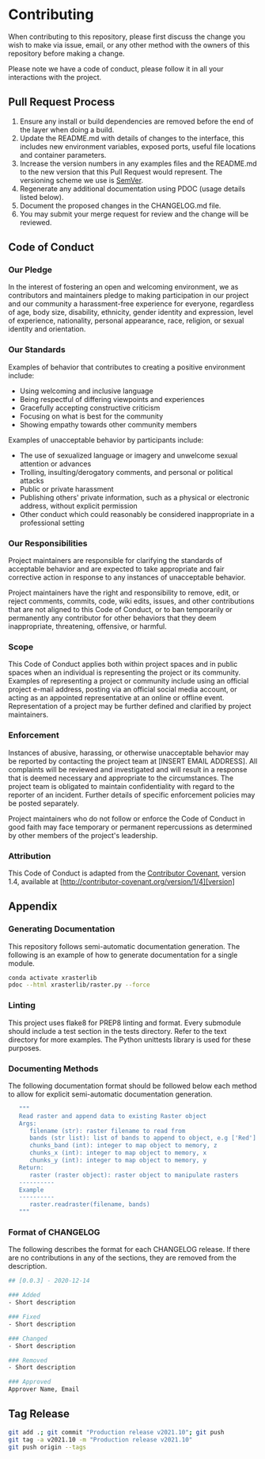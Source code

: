 # Contributing

When contributing to this repository, please first discuss the change you wish to make via issue,
email, or any other method with the owners of this repository before making a change.

Please note we have a code of conduct, please follow it in all your interactions with the project.

## Pull Request Process

1. Ensure any install or build dependencies are removed before the end of the layer when doing a
   build.
2. Update the README.md with details of changes to the interface, this includes new environment
   variables, exposed ports, useful file locations and container parameters.
3. Increase the version numbers in any examples files and the README.md to the new version that this
   Pull Request would represent. The versioning scheme we use is [SemVer](http://semver.org/).
4. Regenerate any additional documentation using PDOC (usage details listed below).
5. Document the proposed changes in the CHANGELOG.md file.
6. You may submit your merge request for review and the change will be reviewed.

## Code of Conduct

### Our Pledge

In the interest of fostering an open and welcoming environment, we as
contributors and maintainers pledge to making participation in our project and
our community a harassment-free experience for everyone, regardless of age, body
size, disability, ethnicity, gender identity and expression, level of experience,
nationality, personal appearance, race, religion, or sexual identity and
orientation.

### Our Standards

Examples of behavior that contributes to creating a positive environment
include:

* Using welcoming and inclusive language
* Being respectful of differing viewpoints and experiences
* Gracefully accepting constructive criticism
* Focusing on what is best for the community
* Showing empathy towards other community members

Examples of unacceptable behavior by participants include:

* The use of sexualized language or imagery and unwelcome sexual attention or
advances
* Trolling, insulting/derogatory comments, and personal or political attacks
* Public or private harassment
* Publishing others' private information, such as a physical or electronic
  address, without explicit permission
* Other conduct which could reasonably be considered inappropriate in a
  professional setting

### Our Responsibilities

Project maintainers are responsible for clarifying the standards of acceptable
behavior and are expected to take appropriate and fair corrective action in
response to any instances of unacceptable behavior.

Project maintainers have the right and responsibility to remove, edit, or
reject comments, commits, code, wiki edits, issues, and other contributions
that are not aligned to this Code of Conduct, or to ban temporarily or
permanently any contributor for other behaviors that they deem inappropriate,
threatening, offensive, or harmful.

### Scope

This Code of Conduct applies both within project spaces and in public spaces
when an individual is representing the project or its community. Examples of
representing a project or community include using an official project e-mail
address, posting via an official social media account, or acting as an appointed
representative at an online or offline event. Representation of a project may be
further defined and clarified by project maintainers.

### Enforcement

Instances of abusive, harassing, or otherwise unacceptable behavior may be
reported by contacting the project team at [INSERT EMAIL ADDRESS]. All
complaints will be reviewed and investigated and will result in a response that
is deemed necessary and appropriate to the circumstances. The project team is
obligated to maintain confidentiality with regard to the reporter of an incident.
Further details of specific enforcement policies may be posted separately.

Project maintainers who do not follow or enforce the Code of Conduct in good
faith may face temporary or permanent repercussions as determined by other
members of the project's leadership.

### Attribution

This Code of Conduct is adapted from the [Contributor Covenant][homepage], version 1.4,
available at [http://contributor-covenant.org/version/1/4][version]

[homepage]: http://contributor-covenant.org
[version]: http://contributor-covenant.org/version/1/4/

## Appendix

### Generating Documentation

This repository follows semi-automatic documentation generation. The following
is an example of how to generate documentation for a single module.

```bash
conda activate xrasterlib
pdoc --html xrasterlib/raster.py --force
```

### Linting

This project uses flake8 for PREP8 linting and format. Every submodule should include
a test section in the tests directory. Refer to the text directory for more examples.
The Python unittests library is used for these purposes.

### Documenting Methods

The following documentation format should be followed below each method to allow for
explicit semi-automatic documentation generation.

```bash
   """
   Read raster and append data to existing Raster object
   Args:
      filename (str): raster filename to read from
      bands (str list): list of bands to append to object, e.g ['Red']
      chunks_band (int): integer to map object to memory, z
      chunks_x (int): integer to map object to memory, x
      chunks_y (int): integer to map object to memory, y
   Return:
      raster (raster object): raster object to manipulate rasters
   ----------
   Example
   ----------
      raster.readraster(filename, bands)
   """
```

### Format of CHANGELOG

The following describes the format for each CHANGELOG release. If there are no contributions
in any of the sections, they are removed from the description.

```bash
## [0.0.3] - 2020-12-14

### Added
- Short description

### Fixed
- Short description

### Changed
- Short description

### Removed
- Short description

### Approved
Approver Name, Email
```

## Tag Release

```bash
git add .; git commit "Production release v2021.10"; git push
git tag -a v2021.10 -m "Production release v2021.10"
git push origin --tags
```
